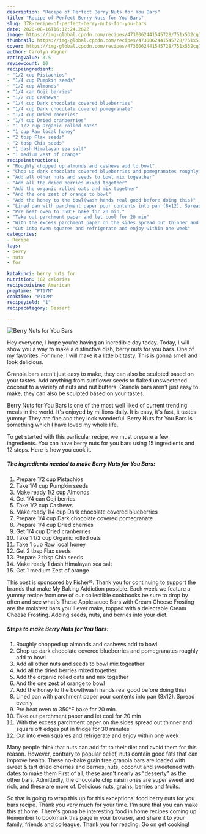 ```yaml
---
description: "Recipe of Perfect Berry Nuts for You Bars"
title: "Recipe of Perfect Berry Nuts for You Bars"
slug: 378-recipe-of-perfect-berry-nuts-for-you-bars
date: 2020-08-16T16:12:24.262Z
image: https://img-global.cpcdn.com/recipes/4730062441545728/751x532cq70/berry-nuts-for-you-bars-recipe-main-photo.jpg
thumbnail: https://img-global.cpcdn.com/recipes/4730062441545728/751x532cq70/berry-nuts-for-you-bars-recipe-main-photo.jpg
cover: https://img-global.cpcdn.com/recipes/4730062441545728/751x532cq70/berry-nuts-for-you-bars-recipe-main-photo.jpg
author: Carolyn Wagner
ratingvalue: 3.5
reviewcount: 10
recipeingredient:
- "1/2 cup Pistachios"
- "1/4 cup Pumpkin seeds"
- "1/2 cup Almonds"
- "1/4 can Goji berries"
- "1/2 cup Cashews"
- "1/4 cup Dark chocolate covered blueberries"
- "1/4 cup Dark chocolate covered pomegranate"
- "1/4 cup Dried cherries"
- "1/4 cup Dried cranberries"
- "1 1/2 cup Organic rolled oats"
- "1 cup Raw local honey"
- "2 tbsp Flax seeds"
- "2 tbsp Chia seeds"
- "1 dash Himalayan sea salt"
- "1 medium Zest of orange"
recipeinstructions:
- "Roughly chopped up almonds and cashews add to bowl"
- "Chop up dark chocolate covered blueberries and pomegranates roughly add to bowl"
- "Add all other nuts and seeds to bowl mix togeather"
- "Add all the dried berries mixed together"
- "Add the organic rolled oats and mix together"
- "And the one zest of orange to bowl"
- "Add the honey to the bowl(wash hands real good before doing this)"
- "Lined pan with parchment paper pour contents into pan (8x12). Spread evenly"
- "Pre heat oven to 350°F bake for 20 min."
- "Take out parchment paper and let cool for 20 min"
- "With the excess parchment paper on the sides spread out thinner and square off edges put in fridge for 30 minutes"
- "Cut into even squares and refrigerate and enjoy within one week"
categories:
- Recipe
tags:
- berry
- nuts
- for

katakunci: berry nuts for 
nutrition: 182 calories
recipecuisine: American
preptime: "PT17M"
cooktime: "PT42M"
recipeyield: "1"
recipecategory: Dessert

---
```



![Berry Nuts for You Bars](https://img-global.cpcdn.com/recipes/4730062441545728/751x532cq70/berry-nuts-for-you-bars-recipe-main-photo.jpg)

Hey everyone, I hope you're having an incredible day today. Today, I will show you a way to make a distinctive dish, berry nuts for you bars. One of my favorites. For mine, I will make it a little bit tasty. This is gonna smell and look delicious.

Granola bars aren&#39;t just easy to make, they can also be sculpted based on your tastes. Add anything from sunflower seeds to flaked unsweetened coconut to a variety of nuts and nut butters. Granola bars aren&#39;t just easy to make, they can also be sculpted based on your tastes.

Berry Nuts for You Bars is one of the most well liked of current trending meals in the world. It's enjoyed by millions daily. It is easy, it's fast, it tastes yummy. They are fine and they look wonderful. Berry Nuts for You Bars is something which I have loved my whole life.


To get started with this particular recipe, we must prepare a few ingredients. You can have berry nuts for you bars using 15 ingredients and 12 steps. Here is how you cook it.

##### The ingredients needed to make Berry Nuts for You Bars:

1. Prepare 1/2 cup Pistachios
1. Take 1/4 cup Pumpkin seeds
1. Make ready 1/2 cup Almonds
1. Get 1/4 can Goji berries
1. Take 1/2 cup Cashews
1. Make ready 1/4 cup Dark chocolate covered blueberries
1. Prepare 1/4 cup Dark chocolate covered pomegranate
1. Prepare 1/4 cup Dried cherries
1. Get 1/4 cup Dried cranberries
1. Take 1 1/2 cup Organic rolled oats
1. Take 1 cup Raw local honey
1. Get 2 tbsp Flax seeds
1. Prepare 2 tbsp Chia seeds
1. Make ready 1 dash Himalayan sea salt
1. Get 1 medium Zest of orange


This post is sponsored by Fisher®. Thank you for continuing to support the brands that make My Baking Addiction possible. Each week we feature a yummy recipe from one of our collectible cookbooks.be sure to drop by often and see what&#39;s These Applesauce Bars with Cream Cheese Frosting are the moistest bars you&#39;ll ever make, topped with a delectable Cream Cheese Frosting. Adding seeds, nuts, and berries into your diet. 

##### Steps to make Berry Nuts for You Bars:

1. Roughly chopped up almonds and cashews add to bowl
1. Chop up dark chocolate covered blueberries and pomegranates roughly add to bowl
1. Add all other nuts and seeds to bowl mix togeather
1. Add all the dried berries mixed together
1. Add the organic rolled oats and mix together
1. And the one zest of orange to bowl
1. Add the honey to the bowl(wash hands real good before doing this)
1. Lined pan with parchment paper pour contents into pan (8x12). Spread evenly
1. Pre heat oven to 350°F bake for 20 min.
1. Take out parchment paper and let cool for 20 min
1. With the excess parchment paper on the sides spread out thinner and square off edges put in fridge for 30 minutes
1. Cut into even squares and refrigerate and enjoy within one week


Many people think that nuts can add fat to their diet and avoid them for this reason. However, contrary to popular belief, nuts contain good fats that can improve health. These no-bake grain free granola bars are loaded with sweet &amp; tart dried cherries and berries, nuts, coconut and sweetened with dates to make them First of all, these aren&#39;t nearly as &#34;desserty&#34; as the other bars. Admittedly, the chocolate chip raisin ones are super sweet and rich, and these are more of. Delicious nuts, grains, berries and fruits. 

So that is going to wrap this up for this exceptional food berry nuts for you bars recipe. Thank you very much for your time. I'm sure that you can make this at home. There's gonna be interesting food in home recipes coming up. Remember to bookmark this page in your browser, and share it to your family, friends and colleague. Thank you for reading. Go on get cooking!
